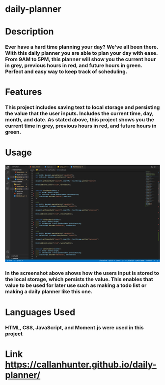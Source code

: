 # daily-planner

# Description

### Ever have a hard time planning your day? We've all been there. With this daily planner you are able to plan your day with ease. From 9AM to 5PM, this planner will show you the current hour in grey, previous hours in red, and future hours in green. Perfect and easy way to keep track of scheduling.

# Features

### This project includes saving text to local storage and persisting the value that the user inputs. Includes the current time, day, month, and date. As stated above, this project shows you the current time in grey, previous hours in red, and future hours in green.

# Usage

### ![Screenshot of JavaScript](assets/images/screenshot.png)

### In the screenshot above shows how the users input is stored to the local storage, which persists the value. This enables that value to be used for later use such as making a todo list or making a daily planner like this one.

# Languages Used

### HTML, CSS, JavaScript, and Moment.js were used in this project

# Link https://callanhunter.github.io/daily-planner/
